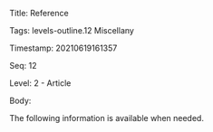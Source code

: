 Title:  Reference

Tags:   levels-outline.12 Miscellany

Timestamp: 20210619161357

Seq:    12

Level:  2 - Article

Body: 

The following information is available when needed. 

